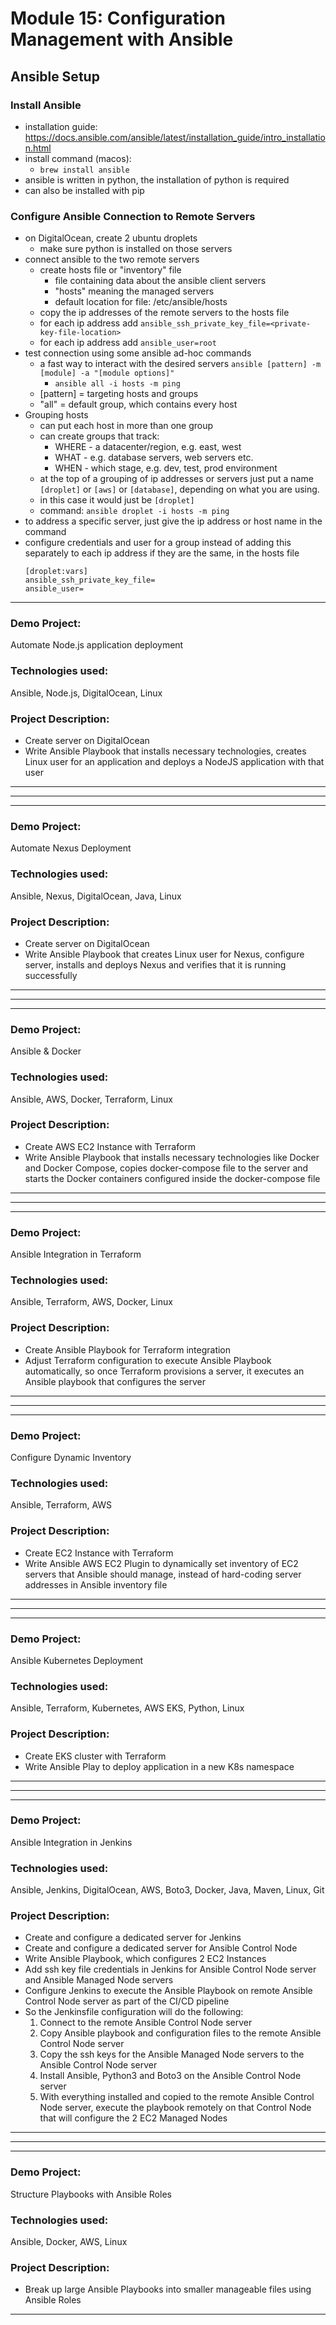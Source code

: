 # Module 15: Configuration Management with Ansible

## Ansible Setup

### Install Ansible
- installation guide: https://docs.ansible.com/ansible/latest/installation_guide/intro_installation.html
- install command (macos):
    - `brew install ansible`
- ansible is written in python, the installation of python is required
- can also be installed with pip

### Configure Ansible Connection to Remote Servers
- on DigitalOcean, create 2 ubuntu droplets
    - make sure python is installed on those servers
- connect ansible to the two remote servers
    - create hosts file or "inventory" file
        - file containing data about the ansible client servers
        - "hosts" meaning the managed servers
        - default location for file: /etc/ansible/hosts
    - copy the ip addresses of the remote servers to the hosts file
    - for each ip address add `ansible_ssh_private_key_file=<private-key-file-location>`
    - for each ip address add `ansible_user=root`
- test connection using some ansible ad-hoc commands
    - a fast way to interact with the desired servers `ansible [pattern] -m [module] -a "[module options]"`
        - `ansible all -i hosts -m ping`
    - [pattern] = targeting hosts and groups
    - "all" = default group, which contains every host
- Grouping hosts
    - can put each host in more than one group
    - can create groups that track:
        - WHERE - a datacenter/region, e.g. east, west
        - WHAT - e.g. database servers, web servers etc.
        - WHEN - which stage, e.g. dev, test, prod environment
    - at the top of a grouping of ip addresses or servers just put a name `[droplet]` or `[aws]` or `[database]`, depending on what you are using.
    - in this case it would just be `[droplet]`
    - command: `ansible droplet -i hosts -m ping`
- to address a specific server, just give the ip address or host name in the command
- configure credentials and user for a group instead of adding this separately to each ip address if they are the same, in the hosts file
    ```
    [droplet:vars]
    ansible_ssh_private_key_file=
    ansible_user=
    ```

---

### Demo Project:
Automate Node.js application deployment

### Technologies used:
Ansible, Node.js, DigitalOcean, Linux

### Project Description:
- Create server on DigitalOcean
- Write Ansible Playbook that installs necessary technologies, creates Linux user for an application and deploys a NodeJS application with that user
---

---
---

### Demo Project:
Automate Nexus Deployment

### Technologies used:
Ansible, Nexus, DigitalOcean, Java, Linux

### Project Description:
- Create server on DigitalOcean
- Write Ansible Playbook that creates Linux user for Nexus, configure server, installs and deploys Nexus and verifies that it is running successfully
---

---
---

### Demo Project:
Ansible & Docker

### Technologies used:
Ansible, AWS, Docker, Terraform, Linux

### Project Description:
- Create AWS EC2 Instance with Terraform
- Write Ansible Playbook that installs necessary technologies like Docker and Docker Compose, copies docker-compose file to the server and starts the Docker containers configured inside the docker-compose file
---

---
---

### Demo Project:
Ansible Integration in Terraform

### Technologies used:
Ansible, Terraform, AWS, Docker, Linux

### Project Description:
- Create Ansible Playbook for Terraform integration
- Adjust Terraform configuration to execute Ansible Playbook automatically, so once Terraform provisions a server, it executes an Ansible playbook that configures the server
---

---
---

### Demo Project:
Configure Dynamic Inventory

### Technologies used:
Ansible, Terraform, AWS

### Project Description:
- Create EC2 Instance with Terraform
- Write Ansible AWS EC2 Plugin to dynamically set inventory of EC2 servers that Ansible should manage, instead of hard-coding server addresses in Ansible inventory file
---

---
---

### Demo Project:
Ansible Kubernetes Deployment

### Technologies used:
Ansible, Terraform, Kubernetes, AWS EKS, Python, Linux

### Project Description:
- Create EKS cluster with Terraform
- Write Ansible Play to deploy application in a new K8s namespace
---

---
---

### Demo Project:
Ansible Integration in Jenkins

### Technologies used:
Ansible, Jenkins, DigitalOcean, AWS, Boto3, Docker, Java, Maven, Linux, Git

### Project Description:
- Create and configure a dedicated server for Jenkins
- Create and configure a dedicated server for Ansible Control Node
- Write Ansible Playbook, which configures 2 EC2 Instances
- Add ssh key file credentials in Jenkins for Ansible Control Node server and Ansible Managed Node servers
- Configure Jenkins to execute the Ansible Playbook on remote Ansible Control Node server as part of the CI/CD pipeline
- So the Jenkinsfile configuration will do the following:
    1. Connect to the remote Ansible Control Node server
    2. Copy Ansible playbook and configuration files to the remote Ansible Control Node server
    3. Copy the ssh keys for the Ansible Managed Node servers to the Ansible Control Node server
    4. Install Ansible, Python3 and Boto3 on the Ansible Control Node server
    5. With everything installed and copied to the remote Ansible Control Node server, execute the playbook remotely on that Control Node that will configure the 2 EC2 Managed Nodes
---

---
---

### Demo Project:
Structure Playbooks with Ansible Roles

### Technologies used:
Ansible, Docker, AWS, Linux

### Project Description:
- Break up large Ansible Playbooks into smaller manageable files using Ansible Roles
---